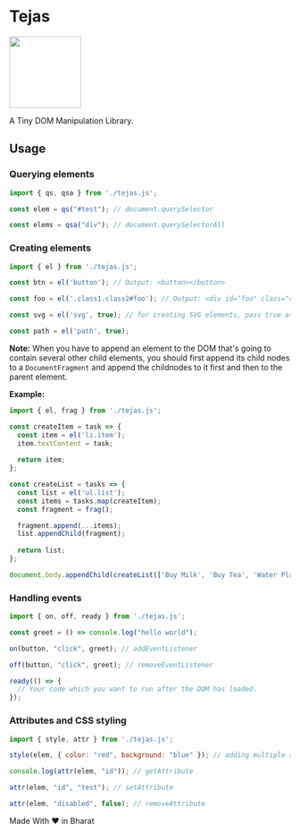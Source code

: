 # Tejas
<img src="https://raw.githubusercontent.com/rwbeast/tez-dom/master/logo.svg" width="128px" height="128px">

A Tiny DOM Manipulation Library.

## Usage

### Querying elements

```javascript
import { qs, qsa } from './tejas.js';

const elem = qs("#test"); // document.querySelector

const elems = qsa("div"); // document.querySelectorAll
```

### Creating elements

```javascript
import { el } from './tejas.js';

const btn = el('button'); // Output: <button></button>

const foo = el('.class1.class2#foo'); // Output: <div id="foo" class="class1 class2"></div>

const svg = el('svg', true); // for creating SVG elements, pass true as the second argument

const path = el('path', true);
```
**Note:** When you have to append an element to the DOM that's going to contain several other child elements, 
you should first append its child nodes to a `DocumentFragment` and append the childnodes
to it first and then to the parent element.

**Example:**
```javascript
import { el, frag } from './tejas.js';

const createItem = task => {
  const item = el('li.item');
  item.textContent = task;
  
  return item;
};

const createList = tasks => {
  const list = el('ul.list');
  const items = tasks.map(createItem);
  const fragment = frag();

  fragment.append(...items);
  list.appendChild(fragment);
  
  return list;
};

document.body.appendChild(createList(['Buy Milk', 'Buy Tea', 'Water Plants']));
```

### Handling events

```javascript 
import { on, off, ready } from './tejas.js';

const greet = () => console.log("hello world");

on(button, "click", greet); // addEventListener

off(button, "click", greet); // removeEventListener

ready(() => {
  // Your code which you want to run after the DOM has loaded.
});
```
### Attributes and CSS styling

```javascript
import { style, attr } from './tejas.js';

style(elem, { color: "red", background: "blue" }); // adding multiple styles to an element

console.log(attr(elem, "id")); // getAttribute

attr(elem, "id", "test"); // setAttribute

attr(elem, "disabled", false); // removeAttribute
```
Made With **&hearts;** in Bharat
